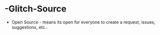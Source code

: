 # -Glitch-Source
- Open Source - means its open for everyone to create a request, issues, suggestions, etc..
